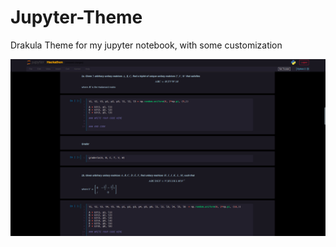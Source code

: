 # Jupyter-Theme
Drakula Theme for my jupyter notebook, with some customization

<p align="center">
  <img src="https://raw.githubusercontent.com/saadman-sakib/Jupyter-Theme/main/Screenshot%20from%202021-08-09%2019-17-12.png" width="850" title="hover text">
</p>
